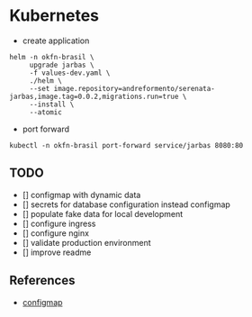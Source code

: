 # Kubernetes

- create application
```shell
helm -n okfn-brasil \
     upgrade jarbas \
     -f values-dev.yaml \
     ./helm \
     --set image.repository=andreformento/serenata-jarbas,image.tag=0.0.2,migrations.run=true \
     --install \
     --atomic
```

- port forward
```shell
kubectl -n okfn-brasil port-forward service/jarbas 8080:80
```

## TODO

- [] configmap with dynamic data
- [] secrets for database configuration instead configmap
- [] populate fake data for local development
- [] configure ingress
- [] configure nginx
- [] validate production environment
- [] improve readme

## References

- [configmap](https://humanitec.com/blog/handling-environment-variables-with-kubernetes)
